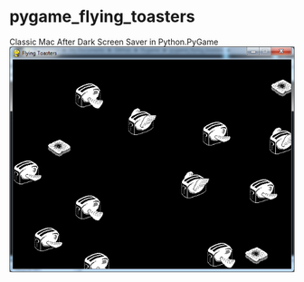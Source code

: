 # pygame_flying_toasters
Classic Mac After Dark Screen Saver in Python.PyGame
![Alt text](/screen_shot.png?raw=true "flying toasters screenshot")
